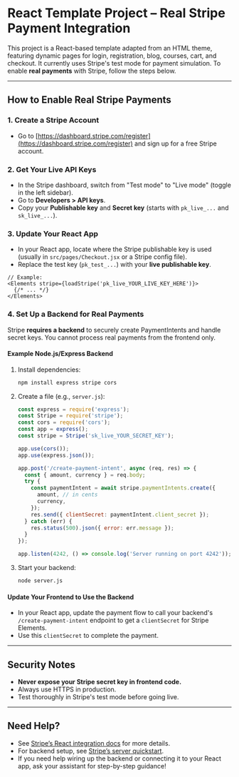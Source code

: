 # React Template Project – Real Stripe Payment Integration

This project is a React-based template adapted from an HTML theme, featuring dynamic pages for login, registration, blog, courses, cart, and checkout. It currently uses Stripe's test mode for payment simulation. To enable **real payments** with Stripe, follow the steps below.

---

## How to Enable Real Stripe Payments

### 1. Create a Stripe Account
- Go to [https://dashboard.stripe.com/register](https://dashboard.stripe.com/register) and sign up for a free Stripe account.

### 2. Get Your Live API Keys
- In the Stripe dashboard, switch from "Test mode" to "Live mode" (toggle in the left sidebar).
- Go to **Developers > API keys**.
- Copy your **Publishable key** and **Secret key** (starts with `pk_live_...` and `sk_live_...`).

### 3. Update Your React App
- In your React app, locate where the Stripe publishable key is used (usually in `src/pages/Checkout.jsx` or a Stripe config file).
- Replace the test key (`pk_test_...`) with your **live publishable key**.

```
// Example:
<Elements stripe={loadStripe('pk_live_YOUR_LIVE_KEY_HERE')}>
  {/* ... */}
</Elements>
```

### 4. Set Up a Backend for Real Payments
Stripe **requires a backend** to securely create PaymentIntents and handle secret keys. You cannot process real payments from the frontend only.

#### Example Node.js/Express Backend
1. Install dependencies:
   ```bash
   npm install express stripe cors
   ```
2. Create a file (e.g., `server.js`):
   ```js
   const express = require('express');
   const Stripe = require('stripe');
   const cors = require('cors');
   const app = express();
   const stripe = Stripe('sk_live_YOUR_SECRET_KEY');

   app.use(cors());
   app.use(express.json());

   app.post('/create-payment-intent', async (req, res) => {
     const { amount, currency } = req.body;
     try {
       const paymentIntent = await stripe.paymentIntents.create({
         amount, // in cents
         currency,
       });
       res.send({ clientSecret: paymentIntent.client_secret });
     } catch (err) {
       res.status(500).json({ error: err.message });
     }
   });

   app.listen(4242, () => console.log('Server running on port 4242'));
   ```
3. Start your backend:
   ```bash
   node server.js
   ```

#### Update Your Frontend to Use the Backend
- In your React app, update the payment flow to call your backend's `/create-payment-intent` endpoint to get a `clientSecret` for Stripe Elements.
- Use this `clientSecret` to complete the payment.

---

## Security Notes
- **Never expose your Stripe secret key in frontend code.**
- Always use HTTPS in production.
- Test thoroughly in Stripe's test mode before going live.

---

## Need Help?
- See [Stripe’s React integration docs](https://stripe.com/docs/stripe-js/react) for more details.
- For backend setup, see [Stripe’s server quickstart](https://stripe.com/docs/payments/accept-a-payment?platform=web&ui=elements#web-create-payment-intent).
- If you need help wiring up the backend or connecting it to your React app, ask your assistant for step-by-step guidance! 